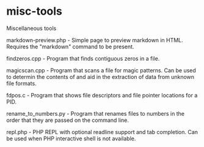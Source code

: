 # misc-tools

Miscellaneous tools

markdown-preview.php - Simple page to preview markdown in HTML. Requires the "markdown" command to be present.

findzeros.cpp - Program that finds contiguous zeros in a file.

magicscan.cpp - Program that scans a file for magic patterns. Can be used to determin the contents of and aid in the extraction of data from unknown file formats.

fdpos.c - Program that shows file descriptors and file pointer locations for a PID.

rename\_to\_numbers.py - Program that renames files to numbers in the order that they are passed on the command line.

repl.php - PHP REPL with optional readline support and tab completion. Can be used when PHP interactive shell is not available.

